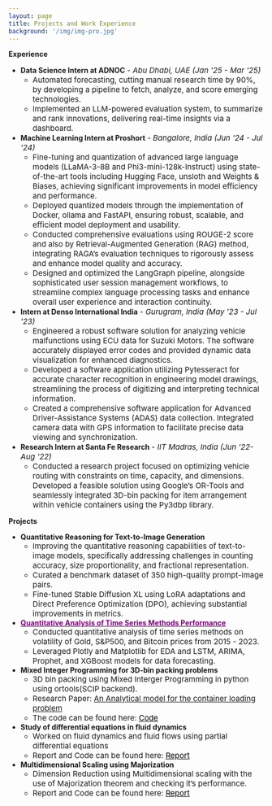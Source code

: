 ```yaml
---
layout: page
title: Projects and Work Experience
background: '/img/img-pro.jpg'
---
```


**Experience**
* **Data Science Intern at ADNOC** *<span style="font-size: 15px;">- Abu Dhabi, UAE (Jan '25 - Mar '25)</span>*
    * <span style="font-size: 15px;">Automated forecasting, cutting manual research time by 90%, by developing a pipeline to fetch, analyze, and score emerging technologies.</span>
    * <span style="font-size: 15px;">Implemented an LLM-powered evaluation system, to summarize and rank innovations, delivering real-time insights via a dashboard.</span>
* **Machine Learning Intern at Proshort** *<span style="font-size: 15px;">- Bangalore, India (Jun '24 - Jul '24)</span>*
    * <span style="font-size: 15px;">Fine-tuning and quantization of advanced large language models (LLaMA-3-8B and Phi3-mini-128k-Instruct) using state-of-the-art tools including Hugging Face, unsloth and Weights & Biases, achieving significant improvements in model efficiency and performance.</span>
    * <span style="font-size: 15px;">Deployed quantized models through the implementation of Docker, ollama and FastAPI, ensuring robust, scalable, and efficient model deployment and usability.</span>
    * <span style="font-size: 15px;">Conducted comprehensive evaluations using ROUGE-2 score and also by Retrieval-Augmented Generation (RAG) method, integrating RAGA’s evaluation techniques to rigorously assess and enhance model quality and accuracy.</span>
    * <span style="font-size: 15px;">Designed and optimized the LangGraph pipeline, alongside sophisticated user session management workflows, to streamline complex language processing tasks and enhance overall user experience and interaction continuity.</span>
* **Intern at Denso International India** *<span style="font-size: 15px;">- Gurugram, India (May '23 - Jul '23)</span>*
    * <span style="font-size: 15px;">Engineered a robust software solution for analyzing vehicle malfunctions using ECU data for Suzuki Motors. The software accurately displayed error codes and provided dynamic data visualization for enhanced diagnostics.</span>
    * <span style="font-size: 15px;">Developed a software application utilizing Pytesseract for accurate character recognition in engineering model drawings, streamlining the process of digitizing and interpreting technical information.</span>
    * <span style="font-size: 15px;">Created a comprehensive software application for Advanced Driver-Assistance Systems (ADAS) data collection. Integrated camera data with GPS information to facilitate precise data viewing and synchronization.</span>
* **Research Intern at Santa Fe Research** *<span style="font-size: 15px;">- IIT Madras, India (Jun '22-Aug '22)</span>*
    * <span style="font-size: 15px;">Conducted a research project focused on optimizing vehicle routing with constraints on time, capacity, and dimensions. Developed a feasible solution using Google’s OR-Tools and seamlessly integrated 3D-bin packing for item arrangement within vehicle containers using the Py3dbp library.</span>

**Projects**
* **Quantitative Reasoning for Text-to-Image Generation**
    * <span style="font-size: 15px;">Improving the quantitative reasoning capabilities of text-to-image models, specifically addressing challenges in counting accuracy, size proportionality, and fractional representation.</span>
    * <span style="font-size: 15px;">Curated a benchmark dataset of 350 high-quality prompt-image pairs.</span>
    * <span style="font-size: 15px;">Fine-tuned Stable Diffusion XL using LoRA adaptations and Direct Preference Optimization (DPO), achieving substantial improvements in metrics.</span>
* **<a href="https://github.com/Anish342/Forecasting" target = '_blank'><span style="color: purple;">Quantitative Analysis of Time Series Methods Performance</span></a>**
    * <span style="font-size: 15px;">Conducted quantitative analysis of time series methods on volatility of Gold, S&P500, and Bitcoin prices from 2015 - 2023.</span>
    * <span style="font-size: 15px;">Leveraged Plotly and Matplotlib for EDA and LSTM, ARIMA, Prophet, and XGBoost models for data forecasting.</span>
* **Mixed Integer Programming for 3D-bin packing problems**
    * <span style="font-size: 15px;">3D bin packing using Mixed Interger Programming in python using ortools(SCIP backend).</span>
    * <span style="font-size: 15px;">Research Paper: <a href="https://github.com/Anish342/3d-bin-packing-using-MIP/blob/main/1-s2.0-037722179400002T-main.pdf" target = '_blank'>An Analytical model for the container loading problem</a></span>
    * <span style="font-size: 15px;">The code can be found here: <a href="https://github.com/Anish342/3d-bin-packing-using-MIP" target = '_blank'><span style="text-decoration: underline; color: black;">Code</span></a></span>
* **Study of differential equations in fluid dynamics**
    * <span style="font-size: 15px;">Worked on fluid dynamics and fluid flows using partial differential equations</span>
    * <span style="font-size: 15px;">Report and Code can be found here: <a href="https://github.com/Anish342/Study-of-differential-equations-in-fluid-dynamics-and-solute-dispersion-" target = '_blank'><span style="text-decoration: underline; color: black;">Report</span></a></span>
* **Multidimensional Scaling using Majorization**
    * <span style="font-size: 15px;">Dimension Reduction using Multidimensional scaling with the use of Majorization theorem and checking it’s performance.</span>
    * <span style="font-size: 15px;">Report and Code can be found here: <a href="https://github.com/Anish342/Multidimensional-Scaling-with-Majorization" target = '_blank'><span style="text-decoration: underline; color: black;">Report</span></a></span>

